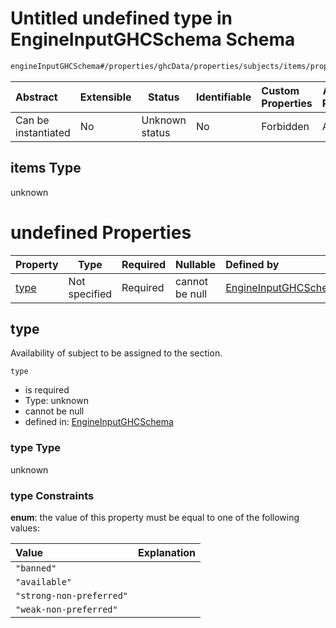 # Untitled undefined type in EngineInputGHCSchema Schema

```txt
engineInputGHCSchema#/properties/ghcData/properties/subjects/items/properties/frameTemplate/allOf/1/items
```




| Abstract            | Extensible | Status         | Identifiable | Custom Properties | Additional Properties | Access Restrictions | Defined In                                                         |
| :------------------ | ---------- | -------------- | ------------ | :---------------- | --------------------- | ------------------- | ------------------------------------------------------------------ |
| Can be instantiated | No         | Unknown status | No           | Forbidden         | Allowed               | none                | [ghc.schema.json\*](../out/ghc.schema.json "open original schema") |

## items Type

unknown

# undefined Properties

| Property      | Type          | Required | Nullable       | Defined by                                                                                                                                                                                                                                                       |
| :------------ | ------------- | -------- | -------------- | :--------------------------------------------------------------------------------------------------------------------------------------------------------------------------------------------------------------------------------------------------------------- |
| [type](#type) | Not specified | Required | cannot be null | [EngineInputGHCSchema](ghc-properties-ghcdata-properties-subjects-subject-properties-frametemplate-allof-1-items-properties-type.md "engineInputGHCSchema#/properties/ghcData/properties/subjects/items/properties/frameTemplate/allOf/1/items/properties/type") |

## type

Availability of subject to be assigned to the section.


`type`

-   is required
-   Type: unknown
-   cannot be null
-   defined in: [EngineInputGHCSchema](ghc-properties-ghcdata-properties-subjects-subject-properties-frametemplate-allof-1-items-properties-type.md "engineInputGHCSchema#/properties/ghcData/properties/subjects/items/properties/frameTemplate/allOf/1/items/properties/type")

### type Type

unknown

### type Constraints

**enum**: the value of this property must be equal to one of the following values:

| Value                    | Explanation |
| :----------------------- | ----------- |
| `"banned"`               |             |
| `"available"`            |             |
| `"strong-non-preferred"` |             |
| `"weak-non-preferred"`   |             |
